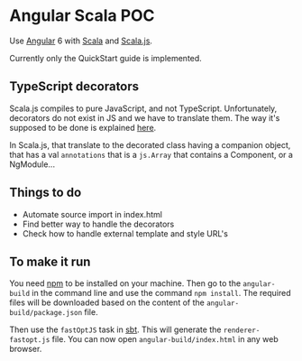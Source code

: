 # Angular Scala POC

Use [Angular](https://angular.io/) 6 with [Scala](https://www.scala-lang.org/) and [Scala.js](https://www.scala-js.org/).

Currently only the QuickStart guide is implemented.

## TypeScript decorators

Scala.js compiles to pure JavaScript, and not TypeScript. Unfortunately, decorators do not exist in JS and we have to
translate them. The way it's supposed to be done is explained 
[here](https://v2.angular.io/docs/ts/latest/cookbook/ts-to-js.html).

In Scala.js, that translate to the decorated class having a companion object, that has a val `annotations` that is a
`js.Array` that contains a Component, or a NgModule...

## Things to do

- Automate source import in index.html
- Find better way to handle the decorators
- Check how to handle external template and style URL's

## To make it run

You need [npm](https://www.npmjs.com/) to be installed on your machine. Then go to the `angular-build` in the command
line and use the command `npm install`. The required files will be downloaded based on the content of the
`angular-build/package.json` file.

Then use the `fastOptJS` task in [sbt](https://www.scala-sbt.org/). This will generate the `renderer-fastopt.js` file.
You can now open `angular-build/index.html` in any web browser.